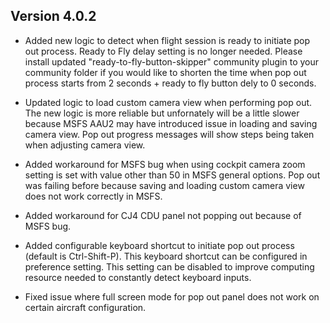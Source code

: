 ## Version 4.0.2
* Added new logic to detect when flight session is ready to initiate pop out process. Ready to Fly delay setting is no longer needed. Please install updated "ready-to-fly-button-skipper" community plugin to your community folder if you would like to shorten the time when pop out process starts from 2 seconds + ready to fly button dely to 0 seconds.

* Updated logic to load custom camera view when performing pop out. The new logic is more reliable but unfornately will be a little slower because MSFS AAU2 may have introduced issue in loading and saving camera view. Pop out progress messages will show steps being taken when adjusting camera view.

* Added workaround for MSFS bug when using cockpit camera zoom setting is set with value other than 50 in MSFS general options. Pop out was failing before because saving and loading custom camera view does not work correctly in MSFS.

* Added workaround for CJ4 CDU panel not popping out because of MSFS bug.

* Added configurable keyboard shortcut to initiate pop out process (default is Ctrl-Shift-P). This keyboard shortcut can be configured in preference setting. This setting can be disabled to improve computing resource needed to constantly detect keyboard inputs.

* Fixed issue where full screen mode for pop out panel does not work on certain aircraft configuration.